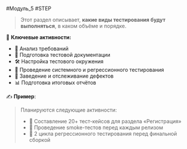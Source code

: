 #Модуль_5 #STEP
>Этот раздел описывает, **какие виды тестирования будут выполняться**, в каком объёме и порядке.

📌 **Ключевые активности:**
- 📄 Анализ требований
- 🧪 Подготовка тестовой документации
- 🛠 Настройка тестового окружения
- 🔁 Проведение системного и регрессионного тестирования
- 🐞 Заведение и отслеживание дефектов
- 📊 Подготовка итоговых отчётов

✍️ **Пример**:
> Планируются следующие активности:
> - 📝 Составление 20+ тест-кейсов для раздела «Регистрация»
> - 🚦 Проведение smoke-тестов перед каждым релизом
> - 🔂 2 цикла регрессионного тестирования перед финальной сборкой